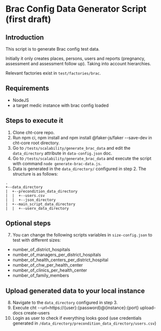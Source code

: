 # Brac Config Data Generator Script (first draft)

## Introduction

This script is to generate Brac config test data.

Initially it only creates places, persons, users and reports (pregnancy, assessment and assessment follow up). Taking into account hierarchies.

Relevant factories exist in `test/factories/brac`.

## Requirements

- NodeJS
- a target medic instance with brac config loaded


## Steps to execute it
1. Clone cht-core repo.
2. Run npm ci, npm install and npm install @faker-js/faker --save-dev in cht-core root directory.
3. Go to `/tests/scalability/generate_brac_data` and edit the `data_directory` attribute in `data-config.json` doc.
4. Go to `/tests/scalability/generate_brac_data` and execute the script with command `node generate-brac-data.js`.
5. Data is generated in the `data_directory/` configured in step 2. The structure is as follows:
```
.
+--data_directory
|  +--precondition_data_directory
|  |  +--users.csv
|  |  +--json_directory
|  +--main_script_data_directory
|  |  +--userx_data_directory
```
## Optional steps
7. You can change the following scripts variables in `size-config.json` to test with different sizes:
- number_of_district_hospitals
- number_of_managers_per_district_hospitals
- number_of_health_centers_per_district_hospital
- number_of_chw_per_health_center
- number_of_clinics_per_health_center
- number_of_family_members

## Upload generated data to your local instance
8. Navigate to the `data_directory` configured in step 3.
9. Execute cht --url=https://{user}:{password}@{instance}:{port} upload-docs create-users
10. Login as user to check if everything looks good (use credentials generated in `/data_directory/precondition_data_directory/users.csv`)
